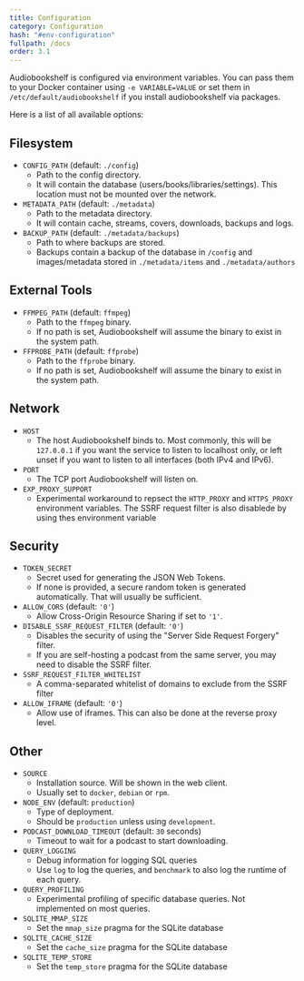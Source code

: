 ```yaml
---
title: Configuration
category: Configuration
hash: "#env-configuration"
fullpath: /docs
order: 3.1
---
```


Audiobookshelf is configured via environment variables.
You can pass them to your Docker container using `-e VARIABLE=VALUE`
or set them in `/etc/default/audiobookshelf` if you install audiobookshelf via packages.

Here is a list of all available options:

## Filesystem

- `CONFIG_PATH` (default: `./config`)
  - Path to the config directory.
  - It will contain the database (users/books/libraries/settings). This location must not be mounted over the network.
- `METADATA_PATH` (default: `./metadata`)
  - Path to the metadata directory.
  - It will contain cache, streams, covers, downloads, backups and logs.
- `BACKUP_PATH` (default: `./metadata/backups`)
  - Path to where backups are stored.
  - Backups contain a backup of the database in `/config` and images/metadata stored in `./metadata/items` and `./metadata/authors`

## External Tools

- `FFMPEG_PATH` (default: `ffmpeg`)
  - Path to the `ffmpeg` binary.
  - If no path is set, Audiobookshelf will assume the binary to exist in the system path.
- `FFPROBE_PATH` (default: `ffprobe`)
  - Path to the `ffprobe` binary.
  - If no path is set, Audiobookshelf will assume the binary to exist in the system path.

## Network

- `HOST`
  - The host Audiobookshelf binds to.
    Most commonly, this will be `127.0.0.1` if you want the service to listen to localhost only,
    or left unset if you want to listen to all interfaces (both IPv4 and IPv6).
- `PORT`
  - The TCP port Audiobookshelf will listen on.
- `EXP_PROXY_SUPPORT`
  - Experimental workaround to repsect the `HTTP_PROXY` and `HTTPS_PROXY` environment variables.
    The SSRF request filter is also disablede by using thes environment variable

## Security

- `TOKEN_SECRET`
  - Secret used for generating the JSON Web Tokens.
  - If none is provided, a secure random token is generated automatically.
    That will usually be sufficient.
- `ALLOW_CORS` (default: `'0'`)
  - Allow Cross-Origin Resource Sharing if set to `'1'`.
- `DISABLE_SSRF_REQUEST_FILTER` (default: `'0'`)
  - Disables the security of using the "Server Side Request Forgery" filter.
  - If you are self-hosting a podcast from the same server, you may need to disable the SSRF filter.
- `SSRF_REQUEST_FILTER_WHITELIST`
  - A comma-separated whitelist of domains to exclude from the SSRF filter
- `ALLOW_IFRAME` (default: `'0'`)
  - Allow use of iframes. This can also be done at the reverse proxy level.

## Other

- `SOURCE`
  - Installation source. Will be shown in the web client.
  - Usually set to `docker`, `debian` or `rpm`.
- `NODE_ENV` (default: `production`)
  - Type of deployment.
  - Should be `production` unless using `development`.
- `PODCAST_DOWNLOAD_TIMEOUT` (default: `30` seconds)
  - Timeout to wait for a podcast to start downloading.
- `QUERY_LOGGING`
  - Debug information for logging SQL queries
  - Use `log` to log the queries, and `benchmark` to also log the runtime of each query.
- `QUERY_PROFILING`
  - Experimental profiling of specific database queries. Not implemented on most queries.
- `SQLITE_MMAP_SIZE`
  - Set the `mmap_size` pragma for the SQLite database
- `SQLITE_CACHE_SIZE`
  - Set the `cache_size` pragma for the SQLite database
- `SQLITE_TEMP_STORE`
  - Set the `temp_store` pragma for the SQLite database

